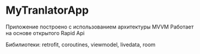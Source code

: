 # MyTranlatorApp

Приложение построено с использованием архитектуры MVVM
Работает на основе открытого Rapid Api

Бибилиотеки: retrofit, coroutines, viewmodel, livedata, room
